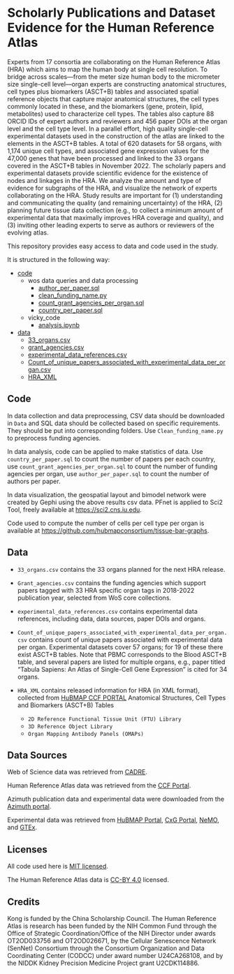 # Scholarly Publications and Dataset Evidence for the Human Reference Atlas

Experts from 17 consortia are collaborating on the Human Reference Atlas (HRA) which aims to map the human body at single cell resolution. To bridge across scales—from the meter size human body to the micrometer size single-cell level—organ experts are constructing anatomical structures, cell types plus biomarkers (ASCT+B) tables and associated spatial reference objects that capture major anatomical structures, the cell types commonly located in these, and the biomarkers (gene, protein, lipid, metabolites) used to characterize cell types. The tables also capture 88 ORCID IDs of expert authors and reviewers and 456 paper DOIs at the organ level and the cell type level. In a parallel effort, high quality single-cell experimental datasets used in the construction of the atlas are linked to the elements in the ASCT+B tables. A total of 620 datasets for 58 organs, with 1,174 unique cell types, and associated gene expression values for the 47,000 genes that have been processed and linked to the 33 organs covered in the ASCT+B tables in November 2022. The scholarly papers and experimental datasets provide scientific evidence for the existence of nodes and linkages in the HRA. We analyze the amount and type of evidence for subgraphs of the HRA, and visualize the network of experts collaborating on the HRA. Study results are important for (1) understanding and communicating the quality (and remaining uncertainty) of the HRA, (2) planning future tissue data collection (e.g., to collect a minimum amount of experimental data that maximally improves HRA coverage and quality), and (3) inviting other leading experts to serve as authors or reviewers of the evolving atlas.

This repository provides easy access to data and code used in the study. 

It is structured in the following way:
* [code](https://github.com/cns-iu/hra-evidence-issi-2023-supporting-information/tree/main/code)
  * wos data queries and data processing
    * [author_per_paper.sql](code/wos_data_queries_and_data_processing/author_per_paper.sql)
    * [clean_funding_name.py](code/wos_data_queries_and_data_processing/clean_funding_name.py)
    * [count_grant_agencies_per_organ.sql](code/wos_data_queries_and_data_processing/count_grant_agencies_per_organ.sql)
    * [country_per_paper.sql](code/wos_data_queries_and_data_processing/country_per_paper.sql)
  * vicky_code
    * [analysis.ipynb](code/vicky_code/analysis.ipynb)
* [data](https://github.com/cns-iu/hra-evidence-issi-2023-supporting-information/tree/main/data)
  * [33_organs.csv](data/33_organs.csv)
  * [grant_agencies.csv](data/grant_agencies.csv)
  * [experimental_data_references.csv](data/experimental_data_references.csv)
  * [Count_of_unique_papers_associated_with_experimental_data_per_organ.csv](data/Count_of_unique_papers_associated_with_experimental_data_per_organ.csv)
  * [HRA_XML](https://github.com/cns-iu/hra-evidence-issi-2023-supporting-information/tree/main/data/HRA_XML)

## Code
In data collection and data preprocessing, CSV data should be downloaded in `Data` and SQL data should be collected based on specific requirements. They should be put into corresponding folders. Use `Clean_funding_name.py` to preprocess funding agencies.

In data analysis, code can be applied to make statistics of data. Use `country_per_paper.sql` to count the number of papers per each country, use `count_grant_agencies_per_organ.sql` to count the number of funding agencies per organ, use `author_per_paper.sql` to count the number of authors per paper. 

In data visualization, the geospatial layout and bimodel network were created by Gephi using the above results csv data. PFnet is applied to Sci2 Tool, freely available at https://sci2.cns.iu.edu.

Code used to compute the number of cells per cell type per organ is available at https://github.com/hubmapconsortium/tissue-bar-graphs. 

## Data
* `33_organs.csv` contains the 33 organs planned for the next HRA release.

* `Grant_agencies.csv` contains the funding agencies which support papers tagged with 33 HRA specific organ tags in 2018-2022 publication year, selected from WoS core collections.

* `experimental_data_references.csv` contains experimental data references, including data, data sources, paper DOIs and organs.

* `Count_of_unique_papers_associated_with_experimental_data_per_organ.csv` contains count of unique papers associated with experimental data per organ.  Experimental datasets cover 57 organs; for 19 of these there exist ASCT+B tables. Note that PBMC corresponds to the Blood ASCT+B table, and several papers are listed for multiple organs, e.g., paper titled “Tabula Sapiens: An Atlas of Single-Cell Gene Expression” is cited for 34 organs.

* `HRA_XML` contains released information for HRA (in XML format), collected from [HuBMAP CCF PORTAL](https://hubmapconsortium.github.io/ccf/index.html)
 Anatomical Structures, Cell Types and Biomarkers (ASCT+B) Tables
  * `2D Reference Functional Tissue Unit (FTU) Library`
  * `3D Reference Object Library`
  * `Organ Mapping Antibody Panels (OMAPs)`

## Data Sources
Web of Science data was retrieved from [CADRE](https://cadre.iu.edu/about-cadre).

Human Reference Atlas data was retrieved from the [CCF Portal](https://hubmapconsortium.github.io/ccf/). 

Azimuth publication data and experimental data were downloaded from the [Azimuth portal](https://azimuth.hubmapconsortium.org).

Experimental data was retrieved from [HuBMAP Portal](https://portal.hubmapconsortium.org), [CxG Portal](https://cellxgene.cziscience.com), [NeMO](https://nemoarchive.org), and [GTEx](https://gtexportal.org). 

## Licenses
All code used here is [MIT licensed](https://opensource.org/licenses/MIT).

The Human Reference Atlas data is [CC-BY 4.0](https://creativecommons.org/licenses/by/4.0/) licensed. 

## Credits
Kong is funded by the China Scholarship Council. The Human Reference Atlas is research has been funded by the NIH Common Fund through the Office of Strategic Coordination/Office of the NIH Director under awards OT2OD033756 and OT2OD026671, by the Cellular Senescence Network (SenNet) Consortium through the Consortium Organization and Data Coordinating Center (CODCC) under award number U24CA268108, and by the NIDDK Kidney Precision Medicine Project grant U2CDK114886.
